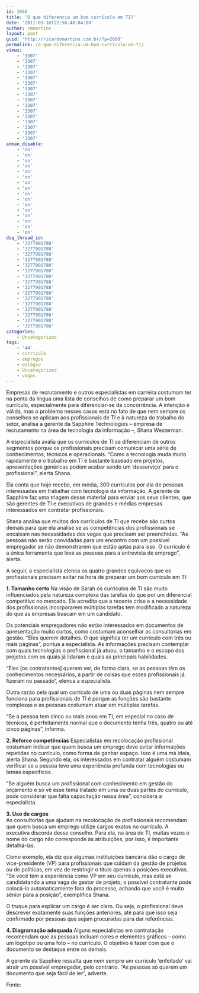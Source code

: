 ```yaml
---
id: 2688
title: 'O que diferencia um bom currículo em TI?'
date: '2011-03-16T22:56:48-04:00'
author: rmmartins
layout: post
guid: 'http://ricardomartins.com.br/?p=2688'
permalink: /o-que-diferencia-um-bom-curriculo-em-ti/
views:
    - '3307'
    - '3307'
    - '3307'
    - '3307'
    - '3307'
    - '3307'
    - '3307'
    - '3307'
    - '3307'
    - '3307'
    - '3307'
    - '3307'
    - '3307'
    - '3307'
    - '3307'
    - '3307'
adman_disable:
    - 'on'
    - 'on'
    - 'on'
    - 'on'
    - 'on'
    - 'on'
    - 'on'
    - 'on'
    - 'on'
    - 'on'
    - 'on'
    - 'on'
    - 'on'
    - 'on'
    - 'on'
    - 'on'
dsq_thread_id:
    - '3277901788'
    - '3277901788'
    - '3277901788'
    - '3277901788'
    - '3277901788'
    - '3277901788'
    - '3277901788'
    - '3277901788'
    - '3277901788'
    - '3277901788'
    - '3277901788'
    - '3277901788'
    - '3277901788'
    - '3277901788'
    - '3277901788'
    - '3277901788'
categories:
    - Uncategorized
tags:
    - '44'
    - currículo
    - empregos
    - estágio
    - Uncategorized
    - vagas
---
```


<div>Empresas de recrutamento e outros especialistas em carreira costumam ter na ponta da língua uma lista de conselhos de como preparar um bom currículo, especialmente para diferenciar-se da concorrência. A intenção é válida, mas o problema nesses casos está no fato de que nem sempre os conselhos se aplicam aos profissionais de TI e à natureza do trabalho do setor, analisa a gerente da Sapphire Technologies – empresa de recrutamento na área de tecnologia da informação –, Shana Westerman.

A especialista avalia que os currículos de TI se diferenciam de outros segmentos porque os profissionais precisam comunicar uma série de conhecimentos, técnicos e operacionais. “Como a tecnologia muda muito rapidamente e o trabalho em TI é bastante baseado em projetos, apresentações genéricas podem acabar sendo um ‘desserviço’ para o profissional”, alerta Shana.

Ela conta que hoje recebe, em média, 300 currículos por dia de pessoas interessadas em trabalhar com tecnologia da informação. A gerente da Sapphire faz uma triagem desse material para enviar aos seus clientes, que são gerentes de TI e executivos de grandes e médias empresas interessados em contratar profissionais.

Shana analisa que muitos dos currículos de TI que recebe são curtos demais para que ela analise se as competências dos profissionais se encaixam nas necessidades das vagas que precisam ser preenchidas. “As pessoas não serão convidadas para um encontro com um possível empregador se não demonstrarem que estão aptas para isso. O currículo é a única ferramenta que leva as pessoas para a entrevista de emprego”, alerta.

A seguir, a especialista elenca os quatro grandes equívocos que os profissionais precisam evitar na hora de preparar um bom currículo em TI:

**1. Tamanho certo** Na visão de Sarah os currículos de TI são muito influenciados pela natureza complexa das tarefas do que por um diferencial competitivo no mercado. Ela acredita que a recente crise e a necessidade dos profissionais incorporarem múltiplas tarefas tem modificado a natureza do que as empresas buscam em um candidato.

Os potenciais empregadores não estão interessados em documentos de apresentação muito curtos, como costumam aconselhar as consultorias em gestão. “Eles querem detalhes. O que significa ter um currículo com três ou mais páginas”, pontua a especialista. As informações precisam contemplar com quais tecnologias o profissional já atuou, o tamanho e o escopo dos projetos com os quais já lidaram e quais as principais habilidades.

“Eles \[os contratantes\] querem ver, de forma clara, se as pessoas têm os conhecimentos necessários, a partir de coisas que esses profissionais já fizeram no passado”, elenca a especialista.

Outra razão pela qual um currículo de uma ou duas páginas nem sempre funciona para profissionais de TI é porque as funções são bastante complexas e as pessoas costumam atuar em múltiplas tarefas.

“Se a pessoa tem cinco ou mais anos em TI, em especial no caso de técnicos, é perfeitamente normal que o documento tenha três, quatro ou até cinco páginas”, informa.

**2. Reforce competências** Especialistas em recolocação profissional costumam indicar que quem busca um emprego deve evitar informações repetidas no currículo, como forma de ganhar espaço. Isso é uma má ideia, alerta Shana. Segundo ela, os interessados em contratar alguém costumam verificar se a pessoa teve uma experiência profunda com tecnologias ou temas específicos.

“Se alguém busca um profissional com conhecimento em gestão do orçamento e só vê esse tema tratado em uma ou duas partes do currículo, pode considerar que falta capacitação nessa área”, considera a especialista.

**3. Uso de cargos**  
As consultorias que ajudam na recolocação de profissionais recomendam que quem busca um emprego utilize cargos exatos no currículo. A executiva discorda desse conselho. Para ela, na área de TI, muitas vezes o nome do cargo não corresponde às atribuições, por isso, é importante detalhá-las.

Como exemplo, ela diz que algumas instituições bancária dão o cargo de vice-presidente (VP) para profissionais que cuidam da gestão de projetos ou de políticas, em vez de restringir o título apenas a posições executivas. “Se você tem a experiência como VP em seu currículo, mas está se candidatando a uma vaga de gestor de projeto, o possível contratante pode colocá-lo automaticamente fora do processo, achando que você é muito sênior para a posição”, exemplifica Shana.

O truque para explicar um cargo é ser claro. Ou seja, o profissional deve descrever exatamente suas funções anteriores, até para que isso seja confirmado por pessoas que sejam procuradas para dar referências.

**4. Diagramação adequada** Alguns especialistas em contratação recomendam que as pessoas incluam cores e elementos gráficos – como um logotipo ou uma foto – no currículo. O objetivo é fazer com que o documento se destaque entre os demais.

A gerente da Sapphire ressalta que nem sempre um currículo ‘enfeitado’ vai atrair um possível empregador, pelo contrário. “As pessoas só querem um documento que seja fácil de ler”, adverte.

</div><div>Fonte: <http://idgnow.uol.com.br/carreira/2010/07/02/o-que-diferencia-um-bom-curriculo-em-ti/></div>